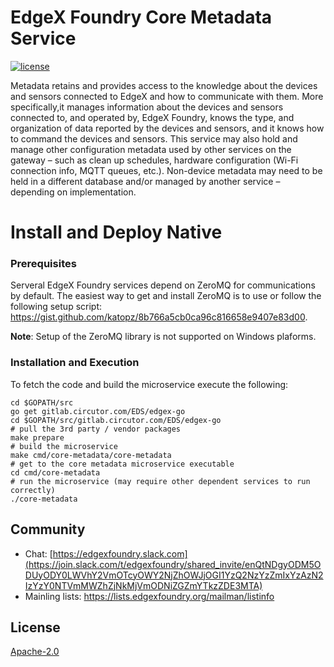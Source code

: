 # EdgeX Foundry Core Metadata Service
[![license](https://img.shields.io/badge/license-Apache%20v2.0-blue.svg)](LICENSE)

Metadata retains and provides access to the knowledge about the devices and sensors connected to EdgeX and how to communicate with them. More specifically,it manages information about the devices and sensors connected to, and operated by, EdgeX Foundry, knows the type, and organization of data reported by the devices and sensors, and it knows how to command the devices and sensors.  This service may also hold and manage other configuration metadata used by other services on the gateway – such as clean up schedules, hardware configuration (Wi-Fi connection info, MQTT queues, etc.). Non-device metadata may need to be held in a different database and/or managed by another service – depending on implementation.

# Install and Deploy Native #

### Prerequisites ###
Serveral EdgeX Foundry services depend on ZeroMQ for communications by default.  The easiest way to get and install ZeroMQ is to use or follow the following setup script:  https://gist.github.com/katopz/8b766a5cb0ca96c816658e9407e83d00.

**Note**: Setup of the ZeroMQ library is not supported on Windows plaforms.

### Installation and Execution ###
To fetch the code and build the microservice execute the following:

```
cd $GOPATH/src
go get gitlab.circutor.com/EDS/edgex-go
cd $GOPATH/src/gitlab.circutor.com/EDS/edgex-go
# pull the 3rd party / vendor packages
make prepare
# build the microservice
make cmd/core-metadata/core-metadata
# get to the core metadata microservice executable
cd cmd/core-metadata
# run the microservice (may require other dependent services to run correctly)
./core-metadata
```


## Community
- Chat: [https://edgexfoundry.slack.com](https://join.slack.com/t/edgexfoundry/shared_invite/enQtNDgyODM5ODUyODY0LWVhY2VmOTcyOWY2NjZhOWJjOGI1YzQ2NzYzZmIxYzAzN2IzYzY0NTVmMWZhZjNkMjVmODNiZGZmYTkzZDE3MTA)
- Mainling lists: https://lists.edgexfoundry.org/mailman/listinfo

## License
[Apache-2.0](LICENSE)

